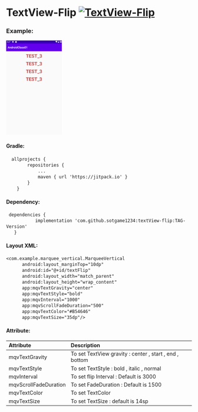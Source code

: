 # TextView-Flip [![TextView-Flip](https://jitpack.io/v/sotgame1234/textView-flip.svg)](https://jitpack.io/#sotgame1234/textView-flip)
### Example:

<img src="/resource/anim_main.gif" style="width: 30%;">

#### Gradle:
```
  allprojects {
		repositories {
			...
			maven { url 'https://jitpack.io' }
		}
	}
 ```

 #### Dependency:
 ```
  dependencies {
	        implementation 'com.github.sotgame1234:textView-flip:TAG-Version'
	}
 ```

#### Layout XML:
 ```
 <com.example.marquee_vertical.MarqueeVertical
       android:layout_marginTop="10dp"
       android:id="@+id/textFlip"
       android:layout_width="match_parent"
       android:layout_height="wrap_content"
       app:mqvTextGravity="center"
       app:mqvTextStyle="bold"
       app:mqvInterval="1000"
       app:mqvScrollFadeDuration="500"
       app:mqvTextColor="#B54646"
       app:mqvTextSize="35dp"/>
 ```
 #### Attribute:
| Attribute    | Description  |
|:---		|:---| 
|mqvTextGravity| To set TextView gravity : center , start , end , bottom|
|mqvTextStyle | To set TextStyle : bold , italic , normal|
|mqvInterval | To set flip Interval : Default is 3000|
|mqvScrollFadeDuration | To set FadeDuration : Default is 1500|
|mqvTextColor | To set TextColor |
|mqvTextSize | To set TextSize : default is 14sp| 
